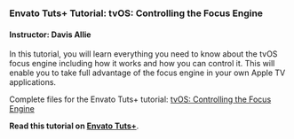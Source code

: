 ### Envato Tuts+ Tutorial: tvOS: Controlling the Focus Engine

#### Instructor: Davis Allie

In this tutorial, you will learn everything you need to know about the tvOS focus engine including how it works and how you can control it. This will enable you to take full advantage of the focus engine in your own Apple TV applications.

Complete files for the Envato Tuts+ tutorial: [tvOS: Controlling the Focus Engine](http://code.tutsplus.com/tutorials/tvos-controlling-the-focus-engine--cms-26572)

**Read this tutorial on [Envato Tuts+](https://code.tutsplus.com)**.

